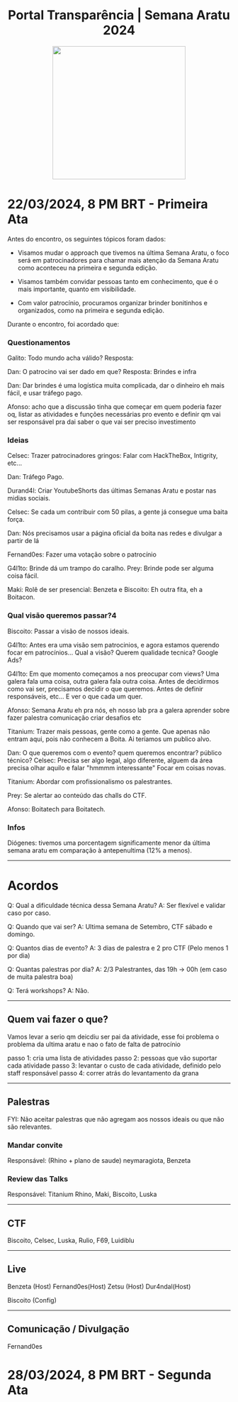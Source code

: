 <h1 align="center"> Portal Transparência | Semana Aratu 2024 </h1>

<div align='center'>
    <img src='https://mediakit.boitatech.com/images/logos/logo_sec.png' width="300" height="300">
</div>

# 22/03/2024, 8 PM BRT - Primeira Ata

Antes do encontro, os seguintes tópicos foram dados:

 -   Visamos mudar o approach que tivemos na última Semana Aratu, o foco será em patrocinadores para chamar mais atenção da Semana Aratu como aconteceu na primeira e segunda edição.

 - Visamos também convidar pessoas tanto em conhecimento, que é o mais importante, quanto em visibilidade.

 -  Com valor patrocínio, procuramos organizar brinder bonitinhos e organizados, como na primeira e segunda edição.

 
Durante o encontro, foi acordado que:



### Questionamentos

Galito: Todo mundo acha válido?
Resposta:

Dan: O patrocino vai ser dado em que?
Resposta: Brindes e infra

Dan: Dar brindes é uma logística muita complicada, dar o dinheiro eh mais fácil, e usar tráfego pago.

Afonso: acho que a discussão tinha que começar em quem poderia fazer oq, listar as atividades e funções necessárias pro evento e definir qm vai ser responsável pra dai saber o que vai ser preciso investimento


### Ideias

Celsec: Trazer patrocinadores gringos: Falar com HackTheBox, Intigrity, etc...

Dan: Tráfego Pago.

Durand4l: Criar YoutubeShorts das últimas Semanas Aratu e postar nas midias sociais.

Celsec: Se cada um contribuir com 50 pilas, a gente já consegue uma baita força.

Dan: Nós precisamos usar a página oficial da boita nas redes e divulgar a partir de lá

Fernand0es: Fazer uma votação sobre o patrocínio

G4l1to: Brinde dá um trampo do caralho.
    Prey: Brinde pode ser alguma coisa fácil.

Maki: Rolê de ser presencial:
    Benzeta e Biscoito: Eh outra fita, eh a Boitacon.

### Qual visão queremos passar?4

Biscoito: Passar a visão de nossos ideais.

G4l1to: Antes era uma visão sem patrocinios, e agora estamos querendo focar em patrocínios... Qual a visão? Querem qualidade tecnica? Google Ads?

G4l1to: Em que momento começamos a nos preocupar com views? Uma galera fala uma coisa, outra galera fala outra coisa. Antes de decidirmos como vai ser, precisamos decidir o que queremos. Antes de definir responsáveis, etc... E ver o que cada um quer.

Afonso: Semana Aratu eh pra nós, eh nosso lab pra a galera aprender sobre fazer palestra comunicação criar desafios etc

Titanium: Trazer mais pessoas, gente como a gente. Que apenas não entram aqui, pois não conhecem a Boita. Ai teríamos um publico alvo.

Dan: O que queremos com o evento? quem queremos encontrar? público técnico?
    Celsec: Precisa ser algo legal, algo diferente, alguem da área precisa olhar aquilo e falar "hmmmm interessante" Focar em coisas novas.

Titanium: Abordar com profissionalismo os palestrantes.

Prey: Se alertar ao conteúdo das challs do CTF.

Afonso: Boitatech para Boitatech.
### Infos

Diógenes: tivemos uma porcentagem significamente menor da última semana aratu em comparação à antepenultima (12% a menos).

<hr>

# Acordos

Q: Qual a dificuldade técnica dessa Semana Aratu?
A: Ser flexível e validar caso por caso.

Q: Quando que vai ser?
A: Ultima semana de Setembro, CTF sábado e domingo.

Q: Quantos dias de evento?
A: 3 dias de palestra e 2 pro CTF (Pelo menos 1 por dia)

Q: Quantas palestras por dia?
A: 2/3 Palestrantes, das 19h -> 00h (em caso de muita palestra boa)

Q: Terá workshops?
A: Não.

<hr>

## Quem vai fazer o que?

Vamos levar a serio qm deicdiu ser pai da atividade, esse foi problema o problema da ultima aratu e nao o fato de falta de patrocínio

passo 1: cria uma lista de atividades 
passo 2: pessoas que vão suportar cada atividade 
passo 3: levantar o custo de cada atividade, definido pelo staff responsável
passo 4: correr atrás do levantamento da grana 

<hr>

## Palestras

FYI: Não aceitar palestras que não agregam aos nossos ideais ou que não são relevantes.

### Mandar convite
Responsável: (Rhino + plano de saude)
neymaragiota, Benzeta

### Review das Talks
Responsável: Titanium
Rhino, Maki, Biscoito, Luska

<hr>

## CTF
Biscoito, Celsec, Luska, Rulio, F69, Luidiblu

<hr>

## Live

Benzeta (Host)
Fernand0es(Host)
Zetsu (Host)
Dur4ndal(Host)


Biscoito (Config)

<hr>

## Comunicação / Divulgação

Fernand0es


# 28/03/2024, 8 PM BRT - Segunda Ata
